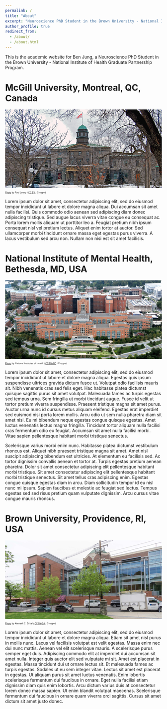 ```yaml
---
permalink: /
title: "About"
excerpt: "Neuroscience PhD Student in the Brown University - National Institute of Health Graduate Partnership Program"
author_profile: true
redirect_from:
  - /about/
  - /about.html
---
```


This is the academic website for Ben Jung, a Neuroscience PhD Student in the Brown University - National Institute of Health Graduate Partnership Program.

McGill University, Montreal, QC, Canada
======
![McGill University](/images/mcgill_edited.jpg)
<span style="font-size:.5em;">[Photo](https://commons.wikimedia.org/wiki/File:McGill_Arts_Building2.jpg) by Paul Lowry / [CC BY](https://creativecommons.org/licenses/by/2.0/) / Cropped </span>

Lorem ipsum dolor sit amet, consectetur adipiscing elit, sed do eiusmod tempor incididunt ut labore et dolore magna aliqua. Dui accumsan sit amet nulla facilisi. Quis commodo odio aenean sed adipiscing diam donec adipiscing tristique. Sed augue lacus viverra vitae congue eu consequat ac. Porta lorem mollis aliquam ut porttitor leo a. Feugiat pretium nibh ipsum consequat nisl vel pretium lectus. Aliquet enim tortor at auctor. Sed ullamcorper morbi tincidunt ornare massa eget egestas purus viverra. A lacus vestibulum sed arcu non. Nullam non nisi est sit amet facilisis.

National Institute of Mental Health, Bethesda, MD, USA
======
![NIH](/images/bldg10_edited.jpg)
<span style="font-size:.5em;">[Photo](https://www.flickr.com/photos/nihgov/20384488641) by National Institutes of Health / [CC BY-NC](https://creativecommons.org/licenses/by-nc/2.0/) / Cropped </span>

Lorem ipsum dolor sit amet, consectetur adipiscing elit, sed do eiusmod tempor incididunt ut labore et dolore magna aliqua. Egestas quis ipsum suspendisse ultrices gravida dictum fusce ut. Volutpat odio facilisis mauris sit. Nibh venenatis cras sed felis eget. Hac habitasse platea dictumst quisque sagittis purus sit amet volutpat. Malesuada fames ac turpis egestas sed tempus urna. Sem fringilla ut morbi tincidunt augue. Fusce id velit ut tortor pretium viverra suspendisse. Praesent tristique magna sit amet purus. Auctor urna nunc id cursus metus aliquam eleifend. Egestas erat imperdiet sed euismod nisi porta lorem mollis. Arcu odio ut sem nulla pharetra diam sit amet nisl. Eu mi bibendum neque egestas congue quisque egestas. Amet luctus venenatis lectus magna fringilla. Tincidunt tortor aliquam nulla facilisi cras fermentum odio eu feugiat. Accumsan sit amet nulla facilisi morbi. Vitae sapien pellentesque habitant morbi tristique senectus.

Scelerisque varius morbi enim nunc. Habitasse platea dictumst vestibulum rhoncus est. Aliquet nibh praesent tristique magna sit amet. Amet nisl suscipit adipiscing bibendum est ultricies. At elementum eu facilisis sed. Ac tortor dignissim convallis aenean et tortor at. Turpis egestas pretium aenean pharetra. Dolor sit amet consectetur adipiscing elit pellentesque habitant morbi tristique. Sit amet consectetur adipiscing elit pellentesque habitant morbi tristique senectus. Sit amet tellus cras adipiscing enim. Egestas congue quisque egestas diam in arcu. Diam sollicitudin tempor id eu nisl nunc mi ipsum. Sapien faucibus et molestie ac feugiat sed lectus. Tempus egestas sed sed risus pretium quam vulputate dignissim. Arcu cursus vitae congue mauris rhoncus.

Brown University, Providence, RI, USA
======
![Brown University](/images/sfh_edited.jpg)
<span style="font-size:.5em;">[Photo](https://commons.wikimedia.org/wiki/File:Sidney_Frank_Hall_for_Life_Sciences,_Brown_University.jpg) by Kenneth C. Zirkel / [CC BY-SA](https://creativecommons.org/licenses/by-sa/4.0/) / Cropped </span>

Lorem ipsum dolor sit amet, consectetur adipiscing elit, sed do eiusmod tempor incididunt ut labore et dolore magna aliqua. Etiam sit amet nisl purus in mollis nunc. Lacus vel facilisis volutpat est velit egestas. Massa enim nec dui nunc mattis. Aenean vel elit scelerisque mauris. A scelerisque purus semper eget duis. Adipiscing commodo elit at imperdiet dui accumsan sit amet nulla. Integer quis auctor elit sed vulputate mi sit. Amet est placerat in egestas. Massa tincidunt dui ut ornare lectus sit. Et malesuada fames ac turpis egestas. Sodales ut eu sem integer vitae. Lectus sit amet est placerat in egestas. Ut aliquam purus sit amet luctus venenatis. Enim lobortis scelerisque fermentum dui faucibus in ornare. Eget nulla facilisi etiam dignissim diam quis enim lobortis. Arcu dictum varius duis at consectetur lorem donec massa sapien. Ut enim blandit volutpat maecenas. Scelerisque fermentum dui faucibus in ornare quam viverra orci sagittis. Cursus sit amet dictum sit amet justo donec.

